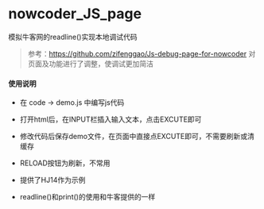 # nowcoder_JS_page
模拟牛客网的readline()实现本地调试代码
> 参考：https://github.com/zifenggao/Js-debug-page-for-nowcoder
> 对页面及功能进行了调整，使调试更加简洁

#### 使用说明
* 在 code -> demo.js 中编写js代码
* 打开html后，在INPUT栏插入输入文本，点击EXCUTE即可
* 修改代码后保存demo文件，在页面中直接点EXCUTE即可，不需要刷新或清缓存
* RELOAD按钮为刷新，不常用
* 提供了HJ14作为示例

* readline()和print()的使用和牛客提供的一样
